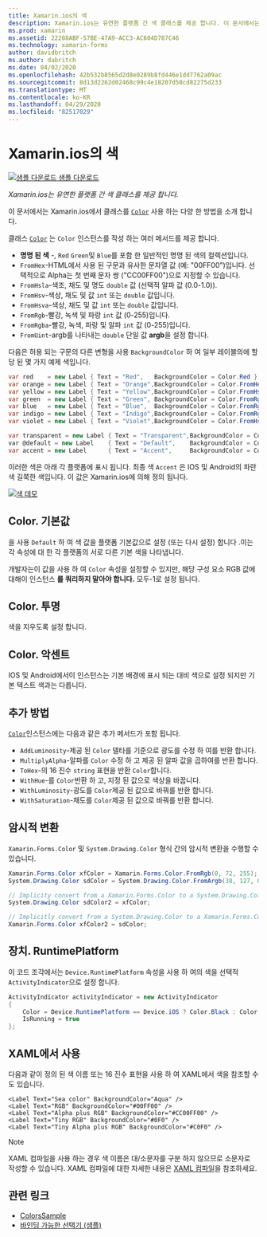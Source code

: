 ```yaml
---
title: Xamarin.ios의 색
description: Xamarin.ios는 유연한 플랫폼 간 색 클래스를 제공 합니다. 이 문서에서는 Color 클래스에서 제공 하는 기능과 사용 방법에 대해 설명 합니다.
ms.prod: xamarin
ms.assetid: 22288ABF-57BE-47A9-ACC3-AC604D787C46
ms.technology: xamarin-forms
author: davidbritch
ms.author: dabritch
ms.date: 04/02/2020
ms.openlocfilehash: 42b532b8565d2d8e0289b8fd446e1dd7762a09ac
ms.sourcegitcommit: 8d13d2262d02468c99c4e18207d50cd82275d233
ms.translationtype: MT
ms.contentlocale: ko-KR
ms.lasthandoff: 04/29/2020
ms.locfileid: "82517029"
---
```

# <a name="colors-in-xamarinforms"></a>Xamarin.ios의 색

[![샘플 다운로드](~/media/shared/download.png) 샘플 다운로드](https://docs.microsoft.com/samples/xamarin/xamarin-forms-samples/workingwithcolors)

_Xamarin.ios는 유연한 플랫폼 간 색 클래스를 제공 합니다._

이 문서에서는 Xamarin.ios에서 클래스를 [`Color`](xref:Xamarin.Forms.Color) 사용 하는 다양 한 방법을 소개 합니다.

클래스 [`Color`](xref:Xamarin.Forms.Color) 는 `Color` 인스턴스를 작성 하는 여러 메서드를 제공 합니다.

- **명명 된 색** -, `Red` `Green`및 `Blue`를 포함 한 일반적인 명명 된 색의 컬렉션입니다.
- `FromHex`-HTML에서 사용 된 구문과 유사한 문자열 값 (예: "00FF00")입니다. 선택적으로 Alpha는 첫 번째 문자 쌍 ("CC00FF00")으로 지정할 수 있습니다.
- `FromHsla`-색조, 채도 및 명도 `double` 값 (선택적 알파 값 (0.0-1.0)).
- `FromHsv`-색상, 채도 및 값 `int` 또는 `double` 값입니다.
- `FromHsva`-색상, 채도 및 값 `int` 또는 `double` 값입니다.
- `FromRgb`-빨강, 녹색 및 파랑 `int` 값 (0-255)입니다.
- `FromRgba`-빨강, 녹색, 파랑 및 알파 `int` 값 (0-255)입니다.
- `FromUint`-argb를 나타내는 `double` 단일 값 **argb**을 설정 합니다.

다음은 허용 되는 구문의 다른 변형을 사용 `BackgroundColor` 하 여 일부 레이블의에 할당 된 몇 가지 예제 색입니다.

```csharp
var red    = new Label { Text = "Red",   BackgroundColor = Color.Red };
var orange = new Label { Text = "Orange",BackgroundColor = Color.FromHex("FF6A00") };
var yellow = new Label { Text = "Yellow",BackgroundColor = Color.FromHsla(0.167, 1.0, 0.5, 1.0) };
var green  = new Label { Text = "Green", BackgroundColor = Color.FromRgb (38, 127, 0) };
var blue   = new Label { Text = "Blue",  BackgroundColor = Color.FromRgba(0, 38, 255, 255) };
var indigo = new Label { Text = "Indigo",BackgroundColor = Color.FromRgb (0, 72, 255) };
var violet = new Label { Text = "Violet",BackgroundColor = Color.FromHsla(0.82, 1, 0.25, 1) };

var transparent = new Label { Text = "Transparent",BackgroundColor = Color.Transparent };
var @default = new Label    { Text = "Default",    BackgroundColor = Color.Default };
var accent = new Label      { Text = "Accent",     BackgroundColor = Color.Accent };
```

이러한 색은 아래 각 플랫폼에 표시 됩니다. 최종 색 `Accent` 은 IOS 및 Android의 파란색 길쭉한 색입니다. 이 값은 Xamarin.ios에 의해 정의 됩니다.

 [![색 데모](colors-images/colors-sml.png "색 데모")](colors-images/colors.png#lightbox "색 데모")

## <a name="colordefault"></a>Color. 기본값

을 사용 `Default` 하 여 색 값을 플랫폼 기본값으로 설정 (또는 다시 설정) 합니다 .이는 각 속성에 대 한 각 플랫폼의 서로 다른 기본 색을 나타냅니다.

개발자는이 값을 사용 하 여 `Color` 속성을 설정할 수 있지만, 해당 구성 요소 RGB 값에 대해이 인스턴스 **를 쿼리하지 말아야 합니다.** 모두-1로 설정 됩니다.

## <a name="colortransparent"></a>Color. 투명

색을 지우도록 설정 합니다.

## <a name="coloraccent"></a>Color. 악센트

IOS 및 Android에서이 인스턴스는 기본 배경에 표시 되는 대비 색으로 설정 되지만 기본 텍스트 색과는 다릅니다.

## <a name="additional-methods"></a>추가 방법

[`Color`](xref:Xamarin.Forms.Color)인스턴스에는 다음과 같은 추가 메서드가 포함 됩니다.

- `AddLuminosity`-제공 된 `Color` 델타를 기준으로 광도를 수정 하 여를 반환 합니다.
- `MultiplyAlpha`-알파를 `Color` 수정 하 고 제공 된 알파 값을 곱하여를 반환 합니다.
- `ToHex`-의 16 진수 `string` 표현을 반환 `Color`합니다.
- `WithHue`-를 `Color`반환 하 고, 지정 된 값으로 색상을 바꿉니다.
- `WithLuminosity`-광도를 `Color`제공 된 값으로 바꿔를 반환 합니다.
- `WithSaturation`-채도를 `Color`제공 된 값으로 바꿔를 반환 합니다.

## <a name="implicit-conversions"></a>암시적 변환

`Xamarin.Forms.Color` 및 `System.Drawing.Color` 형식 간의 암시적 변환을 수행할 수 있습니다.

```csharp
Xamarin.Forms.Color xfColor = Xamarin.Forms.Color.FromRgb(0, 72, 255);
System.Drawing.Color sdColor = System.Drawing.Color.FromArgb(38, 127, 0);

// Implicity convert from a Xamarin.Forms.Color to a System.Drawing.Color
System.Drawing.Color sdColor2 = xfColor;

// Implicitly convert from a System.Drawing.Color to a Xamarin.Forms.Color
Xamarin.Forms.Color xfColor2 = sdColor;
```

## <a name="deviceruntimeplatform"></a>장치. RuntimePlatform

이 코드 조각에서는 `Device.RuntimePlatform` 속성을 사용 하 여의 색을 선택적 `ActivityIndicator`으로 설정 합니다.

```csharp
ActivityIndicator activityIndicator = new ActivityIndicator
{
    Color = Device.RuntimePlatform == Device.iOS ? Color.Black : Color.Default,
    IsRunning = true
};
```

## <a name="use-from-xaml"></a>XAML에서 사용

다음과 같이 정의 된 색 이름 또는 16 진수 표현을 사용 하 여 XAML에서 색을 참조할 수도 있습니다.

```xaml
<Label Text="Sea color" BackgroundColor="Aqua" />
<Label Text="RGB" BackgroundColor="#00FF00" />
<Label Text="Alpha plus RGB" BackgroundColor="#CC00FF00" />
<Label Text="Tiny RGB" BackgroundColor="#0F0" />
<Label Text="Tiny Alpha plus RGB" BackgroundColor="#C0F0" />
```

> [!NOTE]
> XAML 컴파일을 사용 하는 경우 색 이름은 대/소문자를 구분 하지 않으므로 소문자로 작성할 수 있습니다. XAML 컴파일에 대한 자세한 내용은 [XAML 컴파일](~/xamarin-forms/xaml/xamlc.md)을 참조하세요.

## <a name="related-links"></a>관련 링크

- [ColorsSample](https://docs.microsoft.com/samples/xamarin/xamarin-forms-samples/workingwithcolors)
- [바인딩 가능한 선택기 (샘플)](https://docs.microsoft.com/samples/xamarin/xamarin-forms-samples/userinterface-bindablepicker)
